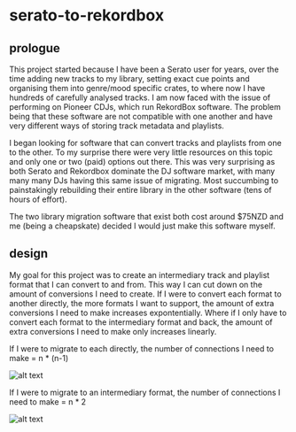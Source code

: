 # serato-to-rekordbox

## prologue

This project started because I have been a Serato user for years, over the time adding new tracks to my library, setting exact cue points and organising them into genre/mood specific crates, to where now I have hundreds of carefully analysed tracks. I am now faced with the issue of performing on Pioneer CDJs, which run RekordBox software. The problem being that these software are not compatible with one another and have very different ways of storing track metadata and playlists.

I began looking for software that can convert tracks and playlists from one to the other. To my surprise there were very little resources on this topic and only one or two (paid) options out there. This was very surprising as both Serato and Rekordbox dominate the DJ software market, with many many many DJs having this same issue of migrating. Most succumbing to painstakingly rebuilding their entire library in the other software (tens of hours of effort).

The two library migration software that exist both cost around $75NZD and me (being a cheapskate) decided I would just make this software myself.

## design

My goal for this project was to create an intermediary track and playlist format that I can convert to and from. This way I can cut down on the amount of conversions I need to create. If I were to convert each format to another directly, the more formats I want to support, the amount of extra conversions I need to make increases expontentially. Where if I only have to convert each format to the intermediary format and back, the amount of extra conversions I need to make only increases linearly.

If I were to migrate to each directly, the number of connections I need to make = n * (n-1)

![alt text](https://chart.googleapis.com/chart?cht=gv&chl=digraph{subgraph{SeratoFrom;RekordBoxFrom;VDJFrom;TracktorFrom}subgraph{SeratoTo;RekordBoxTo;VDJTo;TracktorTo}SeratoFrom->{RekordBoxTo;VDJTo;TracktorTo}RekordBoxFrom->{SeratoTo;VDJTo;TracktorTo}VDJFrom->{SeratoTo;RekordBoxTo;TracktorTo}TracktorFrom->{RekordBoxTo;VDJTo;SeratoTo}})

If I were to migrate to an intermediary format, the number of connections I need to make = n * 2

![alt text](https://chart.googleapis.com/chart?cht=gv&chl=digraph{subgraph{SeratoFrom;RekordBoxFrom;VDJFrom;TracktorFrom}Intermediary;subgraph{SeratoTo;RekordBoxTo;VDJTo;TracktorTo}{SeratoFrom;VDJFrom;TracktorFrom;RekordBoxFrom}-%3EIntermediary;Intermediary-%3E{SeratoTo;RekordBoxTo;TracktorTo;VDJTo}}})
